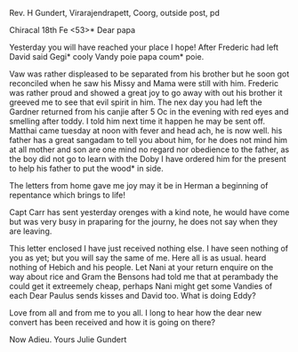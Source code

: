Rev. H Gundert, Virarajendrapett, Coorg, outside post, pd

 Chiracal 18th Fe <53>*
Dear papa

Yesterday you will have reached your place I hope! After Frederic had left David said Gegi* cooly Vandy poie papa coum* poie.

Vaw was rather displeased to be separated from his brother but he soon got reconciled when he saw his Missy and Mama were still with him. Frederic was rather proud and showed a great joy to go away with out his brother it greeved me to see that evil spirit in him. The nex day you had left the Gardner returned from his canjie after 5 Oc in the evening with red eyes and smelling after toddy. I told him next time it happen he may be sent off. Matthai came tuesday at noon with fever and head ach, he is now well. his father has a great sangadam to tell you about him, for he does not mind him at all mother and son are one mind no regard nor obedience to the father, as the boy did not go to learn with the Doby I have ordered him for the present to help his father to put the wood* in side.

The letters from home gave me joy may it be in Herman a beginning of repentance which brings to life!

Capt Carr has sent yesterday orenges with a kind note, he would have come but was very busy in praparing for the journy, he does not say when they are leaving.

This letter enclosed I have just received nothing else. I have seen nothing of you as yet; but you will say the same of me. Here all is as usual. heard nothing of Hebich and his people. Let Nani at your return enquire on the way about rice and Gram the Bensons had told me that at perambady the could get it extreemely cheap, perhaps Nani might get some Vandies of each Dear Paulus sends kisses and David too. What is doing Eddy?

Love from all and from me to you all. I long to hear how the dear new convert has been received and how it is going on there?

Now Adieu.
 Yours Julie Gundert

